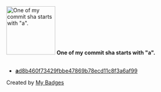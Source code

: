 <img src="https://my-badges.github.io/my-badges/a-commit.png" alt="One of my commit sha starts with &quot;a&quot;." title="One of my commit sha starts with &quot;a&quot;." width="128">
<strong>One of my commit sha starts with &quot;a&quot;.</strong>
<br><br>

- <a href="https://github.com/mayannaoliveira/artigos-postagens/commit/ad8b460f73429fbbe47869b78ecd11c8f3a6af99"><strong>a</strong>d8b460f73429fbbe47869b78ecd11c8f3a6af99</a>


Created by <a href="https://github.com/my-badges/my-badges">My Badges</a>